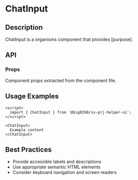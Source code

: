 # ChatInput

## Description

ChatInput is a organisms component that provides [purpose].

## API

### Props

Component props extracted from the component file.

## Usage Examples

```svelte
<script>
  import { ChatInput } from '@big0290/sv-prj-helper-ui';
</script>

<ChatInput>
  Example content
</ChatInput>
```

## Best Practices

- Provide accessible labels and descriptions
- Use appropriate semantic HTML elements
- Consider keyboard navigation and screen readers
